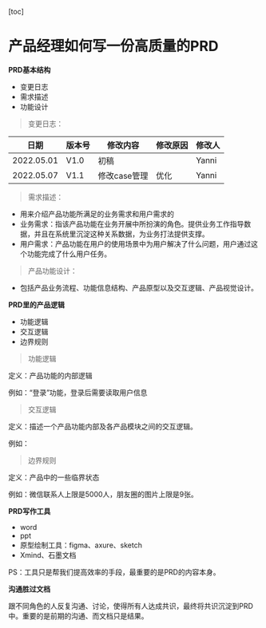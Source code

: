 [toc]

# 产品经理如何写一份高质量的PRD

**PRD基本结构**

- 变更日志
- 需求描述
- 功能设计

> 变更日志：

| 日期       | 版本号 | 修改内容     | 修改原因 | 修改人 |
| ---------- | ------ | ------------ | -------- | ------ |
| 2022.05.01 | V1.0   | 初稿         |          | Yanni  |
| 2022.05.07 | V1.1   | 修改case管理 | 优化     | Yanni  |

> 需求描述：

- 用来介绍产品功能所满足的业务需求和用户需求的
- 业务需求：指该产品功能在业务开展中所扮演的角色。提供业务工作指导数据，并且在系统里沉淀这种关系数据，为业务打法提供支撑。
- 用户需求：产品功能在用户的使用场景中为用户解决了什么问题，用户通过这个功能完成了什么用户任务。

> 产品功能设计：

- 包括产品业务流程、功能信息结构、产品原型以及交互逻辑、产品视觉设计。



**PRD里的产品逻辑**

- 功能逻辑
- 交互逻辑
- 边界规则

>功能逻辑

定义：产品功能的内部逻辑

例如：“登录”功能，登录后需要读取用户信息

> 交互逻辑

定义：描述一个产品功能内部及各产品模块之间的交互逻辑。

例如：

> 边界规则

定义：产品中的一些临界状态

例如：微信联系人上限是5000人，朋友圈的图片上限是9张。



**PRD写作工具**

- word
- ppt
- 原型绘制工具：figma、axure、sketch
- Xmind、石墨文档

PS：工具只是帮我们提高效率的手段，最重要的是PRD的内容本身。



**沟通胜过文档**

跟不同角色的人反复沟通、讨论，使得所有人达成共识，最终将共识沉淀到PRD中。重要的是前期的沟通、而文档只是结果。

